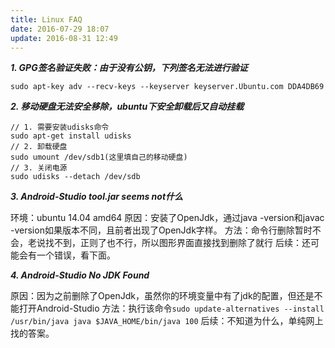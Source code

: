 ```yaml
---
title: Linux FAQ
date: 2016-07-29 18:07
update: 2016-08-31 12:49
---
```


***1. GPG签名验证失败：由于没有公钥，下列签名无法进行验证***

```shell
sudo apt-key adv --recv-keys --keyserver keyserver.Ubuntu.com DDA4DB69  
```

***2. 移动硬盘无法安全移除，ubuntu下安全卸载后又自动挂载***

```shell
// 1. 需要安装udisks命令
sudo apt-get install udisks
// 2. 卸载硬盘
sudo umount /dev/sdb1(这里填自己的移动硬盘)
// 3. 关闭电源
sudo udisks --detach /dev/sdb
```

***3. Android-Studio tool.jar seems not什么***

环境：ubuntu 14.04 amd64
原因：安装了OpenJdk，通过java -version和javac -version如果版本不同，且前者出现了OpenJdk字样。
方法：命令行删除暂时不会，老说找不到，正则了也不行，所以图形界面直接找到删除了就行
后续：还可能会有一个错误，看下面。

***4. Android-Studio No JDK Found***

原因：因为之前删除了OpenJdk，虽然你的环境变量中有了jdk的配置，但还是不能打开Android-Studio
方法：执行该命令`sudo update-alternatives --install /usr/bin/java java $JAVA_HOME/bin/java 100`
后续：不知道为什么，单纯网上找的答案。
